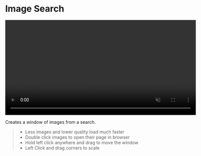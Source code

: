 # Image Search

<video controls autoplay loop muted style="width: 120%;">
  <source src="/gifs/image_search.mp4" type="video/mp4">
</video>

<br>

Creates a window of images from a search.

   > - Less images and lower quality load much faster
&NewLine;  
&NewLine;
   > - Double click images to open their page in browser
&NewLine;  
&NewLine;
   > - Hold left click anywhere and drag to move the window
&NewLine;  
&NewLine;
   > - Left Click and drag corners to scale

